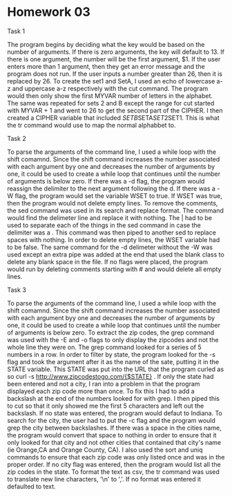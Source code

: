 Homework 03
===========

Task 1

The program begins by deciding what the key would be based on the number of arguments. If there is zero arguments, the key will default to 13. If there is one argument, the number will be the first argument, $1. If the user enters more than 1 argument, then they get an error message and the program does not run. If the user inputs a number greater than 26, then it is replaced by 26. To create the set1 and SetA, I used an echo of lowercase a-z and uppercase a-z respectively with the cut command. The program would then only show the first MYVAR number of letters in the alphabet. The same was repeated for sets 2 and B except the range for cut started with MYVAR + 1 and went to 26 to get the second part of the CIPHER. I then created a CIPHER variable that included $SETB$SETA$SET2$SET1. This is what the tr command would use to map the normal alphabbet to.  

Task 2

To parse the arguments of the command line, I used a while loop with the shift comamnd. Since the shift command increases the number associated with each argument byy one and decreases the number of arguments by one, it could be used to create a while loop that continues until the number of arguments is below zero. If there was a -d flag, the program would reassign the delimiter to the next argument following the d. If there was a -W flag, the program would set the variable WSET to true. If WSET was true, then the program would not delete empty lines. To remove the comments, the sed command was used in its search and replace format. The command would find the delimeter line and replace it with nothing. The | had to be used to separate each of the things in the sed command in case the delimiter was a \. This command was then piped to another sed to replace spaces with nothing. In order to delete empty lines, the WSET variable had to be false. The same command for the -d delimeter without the -W was used except an extra pipe was added at the end that used the blank class to delete any blank space in the file. If no flags were placed, the program would run by deleting comments starting with # and would delete all empty lines. 

Task 3

To parse the arguments of the command line, I used a while loop	with the shift comamnd.	Since the shift	command	increases the number associated with each argument byy one and decreases the number of arguments by one, it could be used to create a while loop that continues until the number of arguments is below zero. To extract the zip codes, the grep command was used with the -E and -o flags to only display the zipcodes and not the whole line they were on. The grep command looked for a series of 5 numbers in a row. In order to filter by state, the program looked for the -s flag and took the argument after it as the name of the sate, putting it in the STATE variable. This STATE was put into the URL that the program curled as so curl -s http://www.zipcodestogo.com/{$STATE} . If only the state had been entered and not a city, I ran into a problem in that the program displayed each zip code more than once. To fix this I had to add a backslash at the end of the numbers looked for with grep. I then piped this to cut so that it only showed me the first 5 characters and left out the backslash. If no state was entered, the program would defaut to Indiana. To search for the city, the user had to put the -c flag and the program would grep the city between backslashes. If there was a space in the cities name, the program would convert that space to nothing in order to ensure that it only looked for that city and not other cities that contained that city's name (ie Orange,CA and Orange County, CA). I also used the sort and uniq commands to ensure that each zip code was only listed once and was in the proper order. If no city flag was entered, then the program would list all the zip codes in the state. To format the text as csv, the tr command was used to translate new line characters, '\n' to ','. If no format was entered it defaulted to text.

